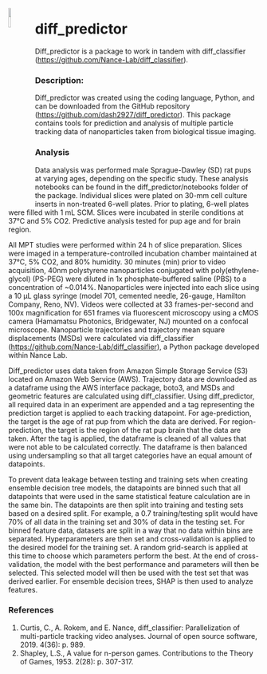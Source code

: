 <p>
	<img src="https://avatars0.githubusercontent.com/u/64927580?s=200&v=4" width="10%" align="left">
</p>



# diff_predictor
Diff_predictor is a package to work in tandem with diff_classifier (https://github.com/Nance-Lab/diff_classifier). 

### Description:
Diff_predictor was created using the coding language, Python, and can be downloaded from the  GitHub repository (https://github.com/dash2927/diff_predictor). This package contains tools for prediction and analysis of multiple particle tracking data of nanoparticles taken from biological tissue imaging.

### Analysis
Data analysis was performed male Sprague-Dawley (SD) rat pups at varying ages, depending on the specific study. These analysis notebooks can be found in the diff_predictor/notebooks folder of the package. Individual slices were plated on 30-mm cell culture inserts in non-treated 6-well plates. Prior to plating, 6-well plates were filled with 1 mL SCM. Slices were incubated in sterile conditions at 37°C and 5% CO2. Predictive analysis tested for pup age and for brain region.

All MPT studies were performed within 24 h of slice preparation. Slices were imaged in a temperature-controlled incubation chamber maintained at 37°C, 5% CO2, and 80% humidity. 30 minutes (min) prior to video acquisition, 40nm polystyrene nanoparticles conjugated with poly(ethylene-glycol) (PS-PEG) were diluted in 1x phosphate-buffered saline (PBS) to a concentration of ~0.014%. Nanoparticles were injected into each slice using a 10 µL glass syringe (model 701, cemented needle, 26-gauge, Hamilton Company, Reno, NV). Videos were collected at 33 frames-per-second and 100x magnification for 651 frames via fluorescent microscopy using a cMOS camera (Hamamatsu Photonics, Bridgewater, NJ) mounted on a confocal microscope. Nanoparticle trajectories and trajectory mean square displacements (MSDs) were calculated via diff_classifier (https://github.com/Nance-Lab/diff_classifier), a Python package developed within Nance Lab.

Diff_predictor uses data taken from Amazon Simple Storage Service (S3) located on Amazon Web Service (AWS). Trajectory data are downloaded as a dataframe using the AWS interface package, boto3, and MSDs and geometric features are calculated using diff_classifier. Using diff_predictor, all required data in an experiment are appended and a tag representing the prediction target is applied to each tracking datapoint. For age-prediction, the target is the age of rat pup from which the data are derived. For region-prediction, the target is the region of the rat pup brain that the data are taken. After the tag is applied, the dataframe is cleaned of all values that were not able to be calculated correctly. The dataframe is then balanced using undersampling so that all target categories have an equal amount of datapoints. 

To prevent data leakage between testing and training sets when creating ensemble decision tree models, the datapoints are binned such that all datapoints that were used in the same statistical feature calculation are in the same bin. The datapoints are then split into training and testing sets based on a desired split. For example, a 0.7 training/testing split would have 70% of all data in the training set and 30% of data in the testing set. For binned feature data, datasets are split in a way that no data within bins are separated. Hyperparameters are then set and cross-validation is applied to the desired model for the training set. A random grid-search is applied at this time to choose which parameters perform the best. At the end of cross-validation, the model with the best performance and parameters will then be selected. This selected model will then be used with the test set that was derived earlier. For ensemble decision trees, SHAP is then used to analyze features.

### References
1. Curtis, C., A. Rokem, and E. Nance, diff_classifier: Parallelization of multi-particle tracking video analyses. Journal of open source software, 2019. 4(36): p. 989.
2. Shapley, L.S., A value for n-person games. Contributions to the Theory of Games, 1953. 2(28): p. 307-317.

